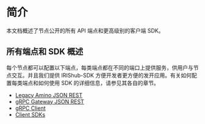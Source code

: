 # 简介

本文档概述了节点公开的所有 API 端点和更高级别的客户端 SDK。

## 所有端点和 SDK 概述

每个节点都可以配置以下端点，每类端点都在不同的端口上提供服务，供用户与节点交互。并且我们提供 IRIShub-SDK 方便开发者更方便的发开应用。有关如何配置每类端点和如何使用 SDK 的详细信息，请参见其各自的章节。

- [Legacy Amino JSON REST](./legacy-rest.md)
- [gRPC Gateway JSON REST](./grpc-rest.md)
- [gRPC Client](./grpc-client.md)
- [Client SDKs](./sdk.md)
